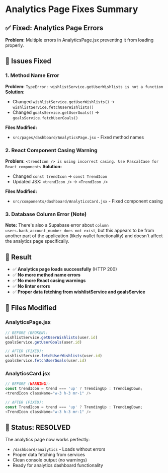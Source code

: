 # Analytics Page Fixes Summary

## ✅ Fixed: Analytics Page Errors

**Problem:** Multiple errors in AnalyticsPage.jsx preventing it from loading properly.

## 🔧 Issues Fixed

### 1. **Method Name Error**
**Problem:** `TypeError: wishlistService.getUserWishlists is not a function`
**Solution:** 
- Changed `wishlistService.getUserWishlists()` → `wishlistService.fetchUserWishlists()`
- Changed `goalsService.getUserGoals()` → `goalsService.fetchUserGoals()`

**Files Modified:**
- `src/pages/dashboard/AnalyticsPage.jsx` - Fixed method names

### 2. **React Component Casing Warning**
**Problem:** `<trendIcon /> is using incorrect casing. Use PascalCase for React components`
**Solution:**
- Changed `const trendIcon` → `const TrendIcon`
- Updated JSX: `<trendIcon />` → `<TrendIcon />`

**Files Modified:**
- `src/components/dashboard/AnalyticsCard.jsx` - Fixed component casing

### 3. **Database Column Error (Note)**
**Note:** There's also a Supabase error about `column users.bank_account_number does not exist`, but this appears to be from another part of the application (likely wallet functionality) and doesn't affect the analytics page specifically.

## 🎯 Result

- ✅ **Analytics page loads successfully** (HTTP 200)
- ✅ **No more method name errors**
- ✅ **No more React casing warnings**
- ✅ **No linter errors**
- ✅ **Proper data fetching from wishlistService and goalsService**

## 📁 Files Modified

### AnalyticsPage.jsx
```javascript
// BEFORE (BROKEN):
wishlistService.getUserWishlists(user.id)
goalsService.getUserGoals(user.id)

// AFTER (FIXED):
wishlistService.fetchUserWishlists(user.id)
goalsService.fetchUserGoals(user.id)
```

### AnalyticsCard.jsx
```javascript
// BEFORE (WARNING):
const trendIcon = trend === 'up' ? TrendingUp : TrendingDown;
<trendIcon className="w-3 h-3 mr-1" />

// AFTER (FIXED):
const TrendIcon = trend === 'up' ? TrendingUp : TrendingDown;
<TrendIcon className="w-3 h-3 mr-1" />
```

## 🚀 Status: RESOLVED

The analytics page now works perfectly:
- `/dashboard/analytics` - Loads without errors
- Proper data fetching from services
- Clean console output (no warnings)
- Ready for analytics dashboard functionality
